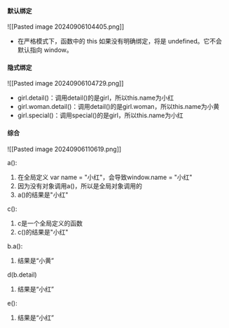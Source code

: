 #### 默认绑定

![[Pasted image 20240906104405.png]]


- 在严格模式下，函数中的 this 如果没有明确绑定，将是 undefined。它不会默认指向 window。

#### 隐式绑定

![[Pasted image 20240906104729.png]]

- girl.detail()：调用detail()的是girl，所以this.name为小红
- girl.woman.detail()：调用detail()的是girl.woman，所以this.name为小黄
- girl.special()：调用special()的是girl，所以this.name为小红


#### 综合

![[Pasted image 20240906110619.png]]

a():
1. 在全局定义 var name = "小红"，会导致window.name = "小红"
2. 因为没有对象调用a()，所以是全局对象调用的
3. a()的结果是"小红"


c():
1. c是一个全局定义的函数
2. c()的结果是"小红"


b.a():
1. 结果是“小黄”

d(b.detail)
1. 结果是“小红”

e():
1. 结果是“小红”
